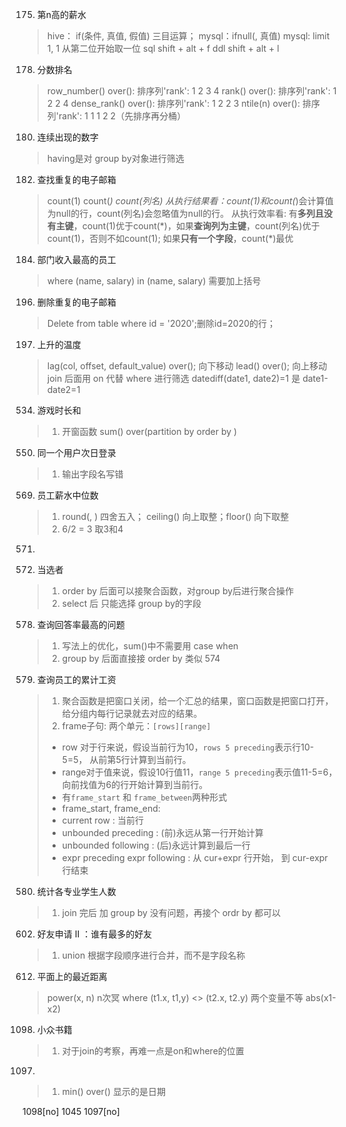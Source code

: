 175. 第n高的薪水
> hive： if(条件, 真值, 假值) 三目运算；
> mysql：ifnull(, 真值)
> mysql: limit 1, 1 从第二位开始取一位
sql
shift + alt + f
ddl
shift + alt + l

178. 分数排名
> row_number() over(): 排序列'rank': 1 2 3 4
> rank() over(): 排序列'rank': 1 2 2 4
> dense_rank() over(): 排序列'rank': 1 2 2 3
> ntile(n) over(): 排序列'rank': 1 1 1 2 2（先排序再分桶）

180. 连续出现的数字
> having是对 group by对象进行筛选

182. 查找重复的电子邮箱
> count(1) count(*) count(列名)
> 从执行结果看：count(1)和count(*)会计算值为null的行，count(列名)会忽略值为null的行。
> 从执行效率看: 有**多列且没有主键**，count(1)优于count(\*)，如果**查询列为主键**，count(列名)优于count(1)，否则不如count(1); 如果**只有一个字段**，count(\*)最优

184. 部门收入最高的员工
> where (name, salary) in (name, salary) 需要加上括号

196. 删除重复的电子邮箱 
> Delete from table where id = '2020';删除id=2020的行；

197. 上升的温度
> lag(col, offset, default_value) over();  向下移动
> lead() over();  向上移动
> join 后面用 on 代替 where 进行筛选
> datediff(date1, date2)=1 是 date1-date2=1

534. 游戏时长和
> 1. 开窗函数 sum() over(partition by order by )

550. 同一个用户次日登录
> 1. 输出字段名写错

569. 员工薪水中位数
> 1. round(, ) 四舍五入； ceiling() 向上取整；floor() 向下取整
> 2. 6/2 = 3 取3和4

571. 

574. 当选者
> 1. order by 后面可以接聚合函数，对group by后进行聚合操作
> 2. select 后 只能选择 group by的字段

578. 查询回答率最高的问题
> 1. 写法上的优化，sum()中不需要用 case when
> 2. group by 后面直接接 order by 类似 574

579. 查询员工的累计工资
> 1. 聚合函数是把窗口关闭，给一个汇总的结果，窗口函数是把窗口打开，给分组内每行记录就去对应的结果。
> 2. frame子句: 两个单元：`[rows][range]`
> * row 对于行来说，假设当前行为10，`rows 5 preceding`表示行10-5=5， 从前第5行计算到当前行。
> * range对于值来说，假设10行值11，`range 5 preceding`表示值11-5=6，向前找值为6的行开始计算到当前行。 
> * 有`frame_start` 和 `frame_between`两种形式
> * frame_start, frame_end:
> * current row : 当前行
> * unbounded preceding : (前)永远从第一行开始计算
> * unbounded following : (后)永远计算到最后一行
> * expr preceding  expr following : 从 cur+expr 行开始， 到 cur-expr 行结束

580. 统计各专业学生人数
> 1. join 完后 加 group by 没有问题，再接个 ordr by 都可以

602. 好友申请 II ：谁有最多的好友
> 1. union 根据字段顺序进行合并，而不是字段名称

612. 平面上的最近距离
> power(x, n) n次冥
> where (t1.x, t1,y) <> (t2.x, t2.y) 两个变量不等
> abs(x1-x2)

1098. 小众书籍
> 1. 对于join的考察，再难一点是on和where的位置

1097.
> 1. min() over() 显示的是日期



1098[no]  1045  1097[no]



